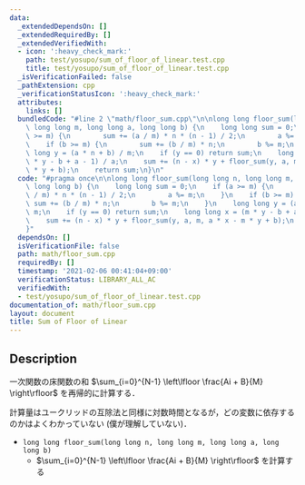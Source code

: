 ```yaml
---
data:
  _extendedDependsOn: []
  _extendedRequiredBy: []
  _extendedVerifiedWith:
  - icon: ':heavy_check_mark:'
    path: test/yosupo/sum_of_floor_of_linear.test.cpp
    title: test/yosupo/sum_of_floor_of_linear.test.cpp
  _isVerificationFailed: false
  _pathExtension: cpp
  _verificationStatusIcon: ':heavy_check_mark:'
  attributes:
    links: []
  bundledCode: "#line 2 \"math/floor_sum.cpp\"\n\nlong long floor_sum(long long n,\
    \ long long m, long long a, long long b) {\n    long long sum = 0;\n    if (a\
    \ >= m) {\n        sum += (a / m) * n * (n - 1) / 2;\n        a %= m;\n    }\n\
    \    if (b >= m) {\n        sum += (b / m) * n;\n        b %= m;\n    }\n    long\
    \ long y = (a * n + b) / m;\n    if (y == 0) return sum;\n    long long x = (m\
    \ * y - b + a - 1) / a;\n    sum += (n - x) * y + floor_sum(y, a, m, a * x - m\
    \ * y + b);\n    return sum;\n}\n"
  code: "#pragma once\n\nlong long floor_sum(long long n, long long m, long long a,\
    \ long long b) {\n    long long sum = 0;\n    if (a >= m) {\n        sum += (a\
    \ / m) * n * (n - 1) / 2;\n        a %= m;\n    }\n    if (b >= m) {\n       \
    \ sum += (b / m) * n;\n        b %= m;\n    }\n    long long y = (a * n + b) /\
    \ m;\n    if (y == 0) return sum;\n    long long x = (m * y - b + a - 1) / a;\n\
    \    sum += (n - x) * y + floor_sum(y, a, m, a * x - m * y + b);\n    return sum;\n\
    }"
  dependsOn: []
  isVerificationFile: false
  path: math/floor_sum.cpp
  requiredBy: []
  timestamp: '2021-02-06 00:41:04+09:00'
  verificationStatus: LIBRARY_ALL_AC
  verifiedWith:
  - test/yosupo/sum_of_floor_of_linear.test.cpp
documentation_of: math/floor_sum.cpp
layout: document
title: Sum of Floor of Linear
---
```


## Description

一次関数の床関数の和 $\sum_{i=0}^{N-1} \left\lfloor \frac{Ai + B}{M} \right\rfloor$ を再帰的に計算する．

計算量はユークリッドの互除法と同様に対数時間となるが，どの変数に依存するのかはよくわかっていない (僕が理解していない)．

- `long long floor_sum(long long n, long long m, long long a, long long b)`
    - $\sum_{i=0}^{N-1} \left\lfloor \frac{Ai + B}{M} \right\rfloor$ を計算する
